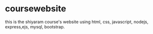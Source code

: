 # coursewebsite
this is the shiyaram course's website using html, css, javascript, nodejs, express,ejs, mysql, bootstrap. 
